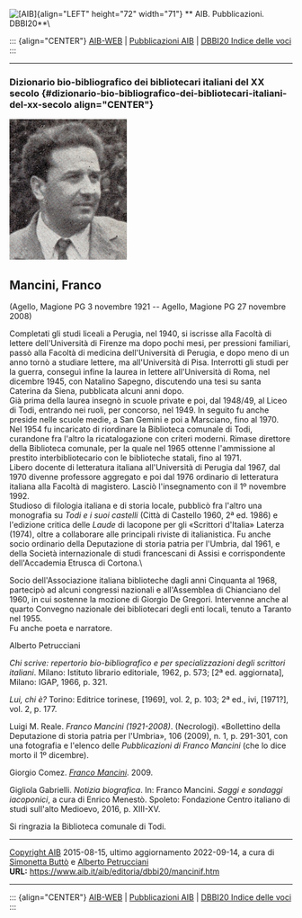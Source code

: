 ![\[AIB\]](/aib/wi/aibv72.gif){align="LEFT" height="72" width="71"}
** AIB. Pubblicazioni. DBBI20**\

::: {align="CENTER"}
[AIB-WEB](/) \| [Pubblicazioni AIB](/pubblicazioni/) \| [DBBI20 Indice
delle voci](dbbi20.htm)
:::

------------------------------------------------------------------------

### Dizionario bio-bibliografico dei bibliotecari italiani del XX secolo {#dizionario-bio-bibliografico-dei-bibliotecari-italiani-del-xx-secolo align="CENTER"}

![\[Ritratto\]](mancinif.jpg)

## Mancini, Franco

(Agello, Magione PG 3 novembre 1921 -- Agello, Magione PG 27 novembre
2008)

Completati gli studi liceali a Perugia, nel 1940, si iscrisse alla
Facoltà di lettere dell\'Università di Firenze ma dopo pochi mesi, per
pressioni familiari, passò alla Facoltà di medicina dell\'Università di
Perugia, e dopo meno di un anno tornò a studiare lettere, ma
all\'Università di Pisa. Interrotti gli studi per la guerra, conseguì
infine la laurea in lettere all\'Università di Roma, nel dicembre 1945,
con Natalino Sapegno, discutendo una tesi su santa Caterina da Siena,
pubblicata alcuni anni dopo.\
Già prima della laurea insegnò in scuole private e poi, dal 1948/49, al
Liceo di Todi, entrando nei ruoli, per concorso, nel 1949. In seguito fu
anche preside nelle scuole medie, a San Gemini e poi a Marsciano, fino
al 1970.\
Nel 1954 fu incaricato di riordinare la Biblioteca comunale di Todi,
curandone fra l\'altro la ricatalogazione con criteri moderni. Rimase
direttore della Biblioteca comunale, per la quale nel 1965 ottenne
l\'ammissione al prestito interbibliotecario con le biblioteche statali,
fino al 1971.\
Libero docente di letteratura italiana all\'Università di Perugia dal
1967, dal 1970 divenne professore aggregato e poi dal 1976 ordinario di
letteratura italiana alla Facoltà di magistero. Lasciò l\'insegnamento
con il 1º novembre 1992.\
Studioso di filologia italiana e di storia locale, pubblicò fra l\'altro
una monografia su *Todi e i suoi castelli* (Città di Castello 1960, 2ª
ed. 1986) e l\'edizione critica delle *Laude* di Iacopone per gli
«Scrittori d\'Italia» Laterza (1974), oltre a collaborare alle
principali riviste di italianistica. Fu anche socio ordinario della
Deputazione di storia patria per l\'Umbria, dal 1961, e della Società
internazionale di studi francescani di Assisi e corrispondente
dell\'Accademia Etrusca di Cortona.\

Socio dell\'Associazione italiana biblioteche dagli anni Cinquanta al
1968, partecipò ad alcuni congressi nazionali e all\'Assemblea di
Chianciano del 1960, in cui sostenne la mozione di Giorgio De Gregori.
Intervenne anche al quarto Convegno nazionale dei bibliotecari degli
enti locali, tenuto a Taranto nel 1955.\
Fu anche poeta e narratore.

Alberto Petrucciani

*Chi scrive: repertorio bio-bibliografico e per specializzazioni degli
scrittori italiani*. Milano: Istituto librario editoriale, 1962, p. 573;
\[2ª ed. aggiornata\], Milano: IGAP, 1966, p. 321.

*Lui, chi è?* Torino: Editrice torinese, \[1969\], vol. 2, p. 103; 2ª
ed., ivi, \[1971?\], vol. 2, p. 177.

Luigi M. Reale. *Franco Mancini (1921-2008)*. (Necrologi). «Bollettino
della Deputazione di storia patria per l\'Umbria», 106 (2009), n. 1, p.
291-301, con una fotografia e l\'elenco delle *Pubblicazioni di Franco
Mancini* (che lo dice morto il 1º dicembre).

Giorgio Comez. [*Franco
Mancini*](http://www.scuolamediatodi.it/cocchi/old/allegati/dicembre_09/GIORGIO_COMEZ_%20ricordo%20di%20F.Mancini.pdf).
2009.

Gigliola Gabrielli. *Notizia biografica*. In: Franco Mancini. *Saggi e
sondaggi iacoponici*, a cura di Enrico Menestò. Spoleto: Fondazione
Centro italiano di studi sull\'alto Medioevo, 2016, p. XIII-XV.

Si ringrazia la Biblioteca comunale di Todi.

------------------------------------------------------------------------

[Copyright AIB](/su-questo-sito/dichiarazione-di-copyright-aib-web/)
2015-08-15, ultimo aggiornamento 2022-09-14, a cura di [Simonetta
Buttò](/aib/redazione3.htm) e [Alberto
Petrucciani](/su-questo-sito/redazione-aib-web/)\
**URL:** https://www.aib.it/aib/editoria/dbbi20/mancinif.htm

------------------------------------------------------------------------

::: {align="CENTER"}
[AIB-WEB](/) \| [Pubblicazioni AIB](/pubblicazioni/) \| [DBBI20 Indice
delle voci](dbbi20.htm)
:::
